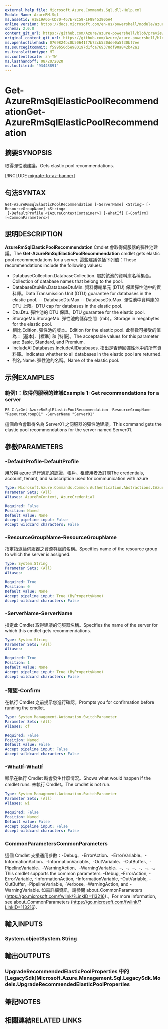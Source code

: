 ```yaml
---
external help file: Microsoft.Azure.Commands.Sql.dll-Help.xml
Module Name: AzureRM.Sql
ms.assetid: A1E19A66-CD70-467E-8C59-1F88453905A4
online version: https://docs.microsoft.com/en-us/powershell/module/azurerm.sql/get-azurermsqlelasticpoolrecommendation
schema: 2.0.0
content_git_url: https://github.com/Azure/azure-powershell/blob/preview/src/ResourceManager/Sql/Commands.Sql/help/Get-AzureRmSqlElasticPoolRecommendation.md
original_content_git_url: https://github.com/Azure/azure-powershell/blob/preview/src/ResourceManager/Sql/Commands.Sql/help/Get-AzureRmSqlElasticPoolRecommendation.md
ms.openlocfilehash: 0769824bc0b50641f7b73cb530dde0a5f30bf7ee
ms.sourcegitcommit: f599b50d5e980197d1fca769378df90a842b42a1
ms.translationtype: MT
ms.contentlocale: zh-TW
ms.lasthandoff: 08/20/2020
ms.locfileid: "93448891"
---
```

# <span data-ttu-id="7922d-101">Get-AzureRmSqlElasticPoolRecommendation</span><span class="sxs-lookup"><span data-stu-id="7922d-101">Get-AzureRmSqlElasticPoolRecommendation</span></span>

## <span data-ttu-id="7922d-102">摘要</span><span class="sxs-lookup"><span data-stu-id="7922d-102">SYNOPSIS</span></span>
<span data-ttu-id="7922d-103">取得彈性池建議。</span><span class="sxs-lookup"><span data-stu-id="7922d-103">Gets elastic pool recommendations.</span></span>

[!INCLUDE [migrate-to-az-banner](../../includes/migrate-to-az-banner.md)]

## <span data-ttu-id="7922d-104">句法</span><span class="sxs-lookup"><span data-stu-id="7922d-104">SYNTAX</span></span>

```
Get-AzureRmSqlElasticPoolRecommendation [-ServerName] <String> [-ResourceGroupName] <String>
 [-DefaultProfile <IAzureContextContainer>] [-WhatIf] [-Confirm] [<CommonParameters>]
```

## <span data-ttu-id="7922d-105">說明</span><span class="sxs-lookup"><span data-stu-id="7922d-105">DESCRIPTION</span></span>
<span data-ttu-id="7922d-106">**AzureRmSqlElasticPoolRecommendation** Cmdlet 會取得伺服器的彈性池建議。</span><span class="sxs-lookup"><span data-stu-id="7922d-106">The **Get-AzureRmSqlElasticPoolRecommendation** cmdlet gets elastic pool recommendations for a server.</span></span>
<span data-ttu-id="7922d-107">這些建議包括下列值：</span><span class="sxs-lookup"><span data-stu-id="7922d-107">These recommendations include the following values:</span></span>
- <span data-ttu-id="7922d-108">DatabaseCollection.</span><span class="sxs-lookup"><span data-stu-id="7922d-108">DatabaseCollection.</span></span> <span data-ttu-id="7922d-109">屬於該池的資料庫名稱集合。</span><span class="sxs-lookup"><span data-stu-id="7922d-109">Collection of database names that belong to the pool.</span></span> 
- <span data-ttu-id="7922d-110">DatabaseDtuMin.</span><span class="sxs-lookup"><span data-stu-id="7922d-110">DatabaseDtuMin.</span></span> <span data-ttu-id="7922d-111">資料傳輸單元 (DTU) 保證彈性池中的資料庫。</span><span class="sxs-lookup"><span data-stu-id="7922d-111">Data Transmission Unit (DTU) guarantee for databases in the elastic pool.</span></span> 
 <span data-ttu-id="7922d-112">-- DatabaseDtuMax.</span><span class="sxs-lookup"><span data-stu-id="7922d-112">-- DatabaseDtuMax.</span></span> <span data-ttu-id="7922d-113">彈性池中資料庫的 DTU 上限。</span><span class="sxs-lookup"><span data-stu-id="7922d-113">DTU cap for databases in the elastic pool.</span></span> 
- <span data-ttu-id="7922d-114">Dtu.</span><span class="sxs-lookup"><span data-stu-id="7922d-114">Dtu.</span></span> <span data-ttu-id="7922d-115">彈性池的 DTU 保證。</span><span class="sxs-lookup"><span data-stu-id="7922d-115">DTU guarantee for the elastic pool.</span></span> 
- <span data-ttu-id="7922d-116">StorageMb.</span><span class="sxs-lookup"><span data-stu-id="7922d-116">StorageMb.</span></span> <span data-ttu-id="7922d-117">彈性池的儲存空間（mb）。</span><span class="sxs-lookup"><span data-stu-id="7922d-117">Storage in megabytes for the elastic pool.</span></span> 
- <span data-ttu-id="7922d-118">相比.</span><span class="sxs-lookup"><span data-stu-id="7922d-118">Edition.</span></span> <span data-ttu-id="7922d-119">彈性池的版本。</span><span class="sxs-lookup"><span data-stu-id="7922d-119">Edition for the elastic pool.</span></span> <span data-ttu-id="7922d-120">此參數可接受的值為： [基本]、[標準] 和 [特優]。</span><span class="sxs-lookup"><span data-stu-id="7922d-120">The acceptable values for this parameter are: Basic, Standard, and Premium.</span></span> 
- <span data-ttu-id="7922d-121">IncludeAllDatabases.</span><span class="sxs-lookup"><span data-stu-id="7922d-121">IncludeAllDatabases.</span></span> <span data-ttu-id="7922d-122">指出是否傳回彈性池中的所有資料庫。</span><span class="sxs-lookup"><span data-stu-id="7922d-122">Indicates whether to all databases in the elastic pool are returned.</span></span> 
- <span data-ttu-id="7922d-123">列名.</span><span class="sxs-lookup"><span data-stu-id="7922d-123">Name.</span></span> <span data-ttu-id="7922d-124">彈性池的名稱。</span><span class="sxs-lookup"><span data-stu-id="7922d-124">Name of the elastic pool.</span></span>

## <span data-ttu-id="7922d-125">示例</span><span class="sxs-lookup"><span data-stu-id="7922d-125">EXAMPLES</span></span>

### <span data-ttu-id="7922d-126">範例1：取得伺服器的建議</span><span class="sxs-lookup"><span data-stu-id="7922d-126">Example 1: Get recommendations for a server</span></span>
```
PS C:\>Get-AzureRmSqlElasticPoolRecommendation -ResourceGroupName "ResourceGroup01" -ServerName "Server01"
```

<span data-ttu-id="7922d-127">這個命令會取得名為 Server01 之伺服器的彈性池建議。</span><span class="sxs-lookup"><span data-stu-id="7922d-127">This command gets the elastic pool recommendations for the server named Server01.</span></span>

## <span data-ttu-id="7922d-128">參數</span><span class="sxs-lookup"><span data-stu-id="7922d-128">PARAMETERS</span></span>

### <span data-ttu-id="7922d-129">-DefaultProfile</span><span class="sxs-lookup"><span data-stu-id="7922d-129">-DefaultProfile</span></span>
<span data-ttu-id="7922d-130">用於與 azure 進行通訊的認證、帳戶、租使用者及訂閱</span><span class="sxs-lookup"><span data-stu-id="7922d-130">The credentials, account, tenant, and subscription used for communication with azure</span></span>

```yaml
Type: Microsoft.Azure.Commands.Common.Authentication.Abstractions.IAzureContextContainer
Parameter Sets: (All)
Aliases: AzureRmContext, AzureCredential

Required: False
Position: Named
Default value: None
Accept pipeline input: False
Accept wildcard characters: False
```

### <span data-ttu-id="7922d-131">-ResourceGroupName</span><span class="sxs-lookup"><span data-stu-id="7922d-131">-ResourceGroupName</span></span>
<span data-ttu-id="7922d-132">指定指派給伺服器之資源群組的名稱。</span><span class="sxs-lookup"><span data-stu-id="7922d-132">Specifies name of the resource group to which the server is assigned.</span></span>

```yaml
Type: System.String
Parameter Sets: (All)
Aliases:

Required: True
Position: 0
Default value: None
Accept pipeline input: True (ByPropertyName)
Accept wildcard characters: False
```

### <span data-ttu-id="7922d-133">-ServerName</span><span class="sxs-lookup"><span data-stu-id="7922d-133">-ServerName</span></span>
<span data-ttu-id="7922d-134">指定此 Cmdlet 取得建議的伺服器名稱。</span><span class="sxs-lookup"><span data-stu-id="7922d-134">Specifies the name of the server for which this cmdlet gets recommendations.</span></span>

```yaml
Type: System.String
Parameter Sets: (All)
Aliases:

Required: True
Position: 1
Default value: None
Accept pipeline input: True (ByPropertyName)
Accept wildcard characters: False
```

### <span data-ttu-id="7922d-135">-確認</span><span class="sxs-lookup"><span data-stu-id="7922d-135">-Confirm</span></span>
<span data-ttu-id="7922d-136">在執行 Cmdlet 之前提示您進行確認。</span><span class="sxs-lookup"><span data-stu-id="7922d-136">Prompts you for confirmation before running the cmdlet.</span></span>

```yaml
Type: System.Management.Automation.SwitchParameter
Parameter Sets: (All)
Aliases: cf

Required: False
Position: Named
Default value: False
Accept pipeline input: False
Accept wildcard characters: False
```

### <span data-ttu-id="7922d-137">-WhatIf</span><span class="sxs-lookup"><span data-stu-id="7922d-137">-WhatIf</span></span>
<span data-ttu-id="7922d-138">顯示在執行 Cmdlet 時會發生什麼情況。</span><span class="sxs-lookup"><span data-stu-id="7922d-138">Shows what would happen if the cmdlet runs.</span></span>
<span data-ttu-id="7922d-139">未執行 Cmdlet。</span><span class="sxs-lookup"><span data-stu-id="7922d-139">The cmdlet is not run.</span></span>

```yaml
Type: System.Management.Automation.SwitchParameter
Parameter Sets: (All)
Aliases: wi

Required: False
Position: Named
Default value: False
Accept pipeline input: False
Accept wildcard characters: False
```

### <span data-ttu-id="7922d-140">CommonParameters</span><span class="sxs-lookup"><span data-stu-id="7922d-140">CommonParameters</span></span>
<span data-ttu-id="7922d-141">這個 Cmdlet 支援通用參數：-Debug、-ErrorAction、-ErrorVariable、-InformationAction、-InformationVariable、-OutVariable、-OutBuffer、-PipelineVariable、-WarningAction、-WarningVariable、-、-、-、-、-、-。</span><span class="sxs-lookup"><span data-stu-id="7922d-141">This cmdlet supports the common parameters: -Debug, -ErrorAction, -ErrorVariable, -InformationAction, -InformationVariable, -OutVariable, -OutBuffer, -PipelineVariable, -Verbose, -WarningAction, and -WarningVariable.</span></span> <span data-ttu-id="7922d-142">如需詳細資訊，請參閱 about_CommonParameters (https://go.microsoft.com/fwlink/?LinkID=113216) 。</span><span class="sxs-lookup"><span data-stu-id="7922d-142">For more information, see about_CommonParameters (https://go.microsoft.com/fwlink/?LinkID=113216).</span></span>

## <span data-ttu-id="7922d-143">輸入</span><span class="sxs-lookup"><span data-stu-id="7922d-143">INPUTS</span></span>

### <span data-ttu-id="7922d-144">System.object</span><span class="sxs-lookup"><span data-stu-id="7922d-144">System.String</span></span>

## <span data-ttu-id="7922d-145">輸出</span><span class="sxs-lookup"><span data-stu-id="7922d-145">OUTPUTS</span></span>

### <span data-ttu-id="7922d-146">UpgradeRecommendedElasticPoolProperties 中的 [LegacySdk]</span><span class="sxs-lookup"><span data-stu-id="7922d-146">Microsoft.Azure.Management.Sql.LegacySdk.Models.UpgradeRecommendedElasticPoolProperties</span></span>

## <span data-ttu-id="7922d-147">筆記</span><span class="sxs-lookup"><span data-stu-id="7922d-147">NOTES</span></span>

## <span data-ttu-id="7922d-148">相關連結</span><span class="sxs-lookup"><span data-stu-id="7922d-148">RELATED LINKS</span></span>
